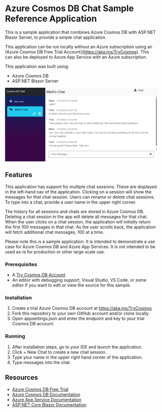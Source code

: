 # Azure Cosmos DB Chat Sample Reference Application

This is a sample application that combines Azure Cosmos DB with ASP.NET Blazor Server, to provide a simple chat application. 

This application can be run locally without an Azure subscription using an (Azure Cosmos DB Free Trial Account](https://aka.ms/TryCosmos). This can also be deployed to Azure App Service with an Azure subscription.

This application was built using:
- Azure Cosmos DB
- ASP.NET Blazor Server

![Cosmos DB + Chat user interface](cosmos-chat.png)

## Features

This application has support for multiple chat sessions. These are displayed in the left-hand nav of the application. Clicking on a session will show the messages for that chat session. Users can rename or delete chat sessions. To type into a chat, provide a user name in the upper right corner.

The history for all sessions and chats are stored in Azure Cosmos DB. Deleting a chat session in the app will delete all messages for that chat. When the user clicks on a chat session, the application will initially return the first 100 messages in that chat. As the user scrolls back, the application will fetch additional chat messages, 100 at a time. 

Please note this is a sample application. It is intended to demonstrate a use case for Azure Cosmos DB and Azure App Services. It is not intended to be used as-is for production or other large scale use.


### Prerequisites

- A [Try Cosmos DB Account](https://aka.ms/TryCosmos)
- An editor with debugging support, Visual Studio, VS Code, or some editor if you want to edit or view the source for this sample.


### Installation

1. Create a trial Azure Cosmos DB account at https://aka.ms/TryCosmos 
1. Fork this repository to your own GitHub account and/or clone locally.
1. Open appsettings.json and enter the endpoint and key to your trial Cosmos DB account.


### Running

1. After installation steps, go to your IDE and launch the application.
1. Click + New Chat to create a new chat session.
1. Type your name in the upper right hand corner of the application.
1. Type messages into the chat.


## Resources

- [Azure Cosmos DB Free Trial](https://aka.ms/TryCosmos)
- [Azure Cosmos DB Documentation](https://learn.microsoft.com/azure/cosmos-db/)
- [Azure App Service Documentation](https://learn.microsoft.com/azure/app-service/)
- [ASP.NET Core Blazor Documentation](https://learn.microsoft.com/aspnet/core/blazor/)
